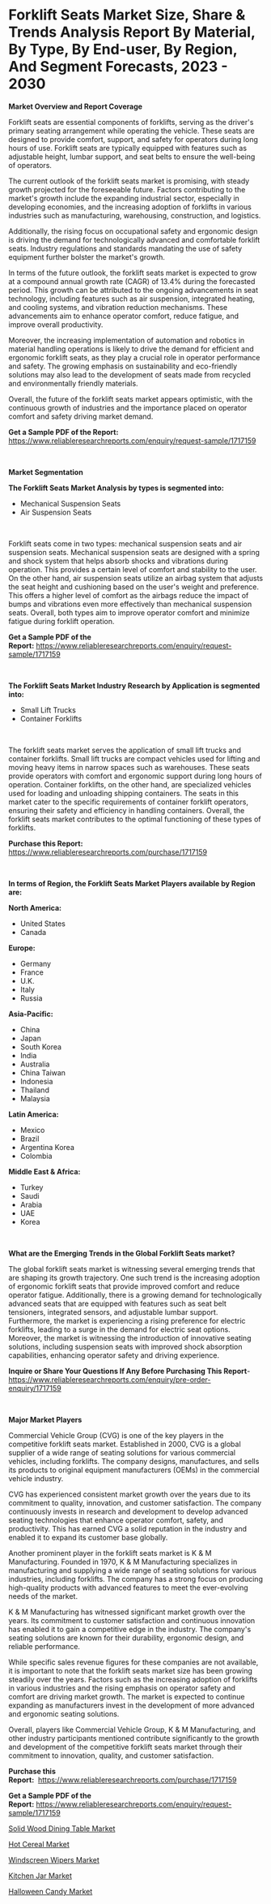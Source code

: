 <p><h1>Forklift Seats Market Size, Share & Trends Analysis Report By Material, By Type, By End-user, By Region, And Segment Forecasts, 2023 - 2030</h1></p><p><strong>Market Overview and Report Coverage</strong></p>
<p><p>Forklift seats are essential components of forklifts, serving as the driver's primary seating arrangement while operating the vehicle. These seats are designed to provide comfort, support, and safety for operators during long hours of use. Forklift seats are typically equipped with features such as adjustable height, lumbar support, and seat belts to ensure the well-being of operators.</p><p>The current outlook of the forklift seats market is promising, with steady growth projected for the foreseeable future. Factors contributing to the market's growth include the expanding industrial sector, especially in developing economies, and the increasing adoption of forklifts in various industries such as manufacturing, warehousing, construction, and logistics. </p><p>Additionally, the rising focus on occupational safety and ergonomic design is driving the demand for technologically advanced and comfortable forklift seats. Industry regulations and standards mandating the use of safety equipment further bolster the market's growth.</p><p>In terms of the future outlook, the forklift seats market is expected to grow at a compound annual growth rate (CAGR) of 13.4% during the forecasted period. This growth can be attributed to the ongoing advancements in seat technology, including features such as air suspension, integrated heating, and cooling systems, and vibration reduction mechanisms. These advancements aim to enhance operator comfort, reduce fatigue, and improve overall productivity. </p><p>Moreover, the increasing implementation of automation and robotics in material handling operations is likely to drive the demand for efficient and ergonomic forklift seats, as they play a crucial role in operator performance and safety. The growing emphasis on sustainability and eco-friendly solutions may also lead to the development of seats made from recycled and environmentally friendly materials.</p><p>Overall, the future of the forklift seats market appears optimistic, with the continuous growth of industries and the importance placed on operator comfort and safety driving market demand.</p></p>
<p><strong>Get a Sample PDF of the Report:</strong> <a href="https://www.reliableresearchreports.com/enquiry/request-sample/1717159">https://www.reliableresearchreports.com/enquiry/request-sample/1717159</a></p>
<p>&nbsp;</p>
<p><strong>Market Segmentation</strong></p>
<p><strong>The Forklift Seats Market Analysis by types is segmented into:</strong></p>
<p><ul><li>Mechanical Suspension Seats</li><li>Air Suspension Seats</li></ul></p>
<p>&nbsp;</p>
<p><p>Forklift seats come in two types: mechanical suspension seats and air suspension seats. Mechanical suspension seats are designed with a spring and shock system that helps absorb shocks and vibrations during operation. This provides a certain level of comfort and stability to the user. On the other hand, air suspension seats utilize an airbag system that adjusts the seat height and cushioning based on the user's weight and preference. This offers a higher level of comfort as the airbags reduce the impact of bumps and vibrations even more effectively than mechanical suspension seats. Overall, both types aim to improve operator comfort and minimize fatigue during forklift operation.</p></p>
<p><strong>Get a Sample PDF of the Report:</strong>&nbsp;<a href="https://www.reliableresearchreports.com/enquiry/request-sample/1717159">https://www.reliableresearchreports.com/enquiry/request-sample/1717159</a></p>
<p>&nbsp;</p>
<p><strong>The Forklift Seats Market Industry Research by Application is segmented into:</strong></p>
<p><ul><li>Small Lift Trucks</li><li>Container Forklifts</li></ul></p>
<p>&nbsp;</p>
<p><p>The forklift seats market serves the application of small lift trucks and container forklifts. Small lift trucks are compact vehicles used for lifting and moving heavy items in narrow spaces such as warehouses. These seats provide operators with comfort and ergonomic support during long hours of operation. Container forklifts, on the other hand, are specialized vehicles used for loading and unloading shipping containers. The seats in this market cater to the specific requirements of container forklift operators, ensuring their safety and efficiency in handling containers. Overall, the forklift seats market contributes to the optimal functioning of these types of forklifts.</p></p>
<p><strong>Purchase this Report:</strong>&nbsp; <a href="https://www.reliableresearchreports.com/purchase/1717159">https://www.reliableresearchreports.com/purchase/1717159</a></p>
<p>&nbsp;</p>
<p><strong>In terms of Region, the Forklift Seats Market Players available by Region are:</strong></p>
<p>
    <p> <strong> North America: </strong>
        <ul>
            <li>United States</li>
            <li>Canada</li>
        </ul>
        </p> 
    <p> <strong> Europe: </strong>
        <ul>
            <li>Germany</li>
            <li>France</li>
            <li>U.K.</li>
            <li>Italy</li>
            <li>Russia</li>
        </ul>
        </p> 
    <p> <strong> Asia-Pacific: </strong>
        <ul>
            <li>China</li>
            <li>Japan</li>
            <li>South Korea</li>
            <li>India</li>
            <li>Australia</li>
            <li>China Taiwan</li>
            <li>Indonesia</li>
            <li>Thailand</li>
            <li>Malaysia</li>
        </ul>
        </p> 
    <p> <strong> Latin America: </strong>
        <ul>
            <li>Mexico</li>
            <li>Brazil</li>
            <li>Argentina Korea</li>
            <li>Colombia</li>
        </ul>
        </p> 
    <p> <strong> Middle East & Africa: </strong>
        <ul>
            <li>Turkey</li>
            <li>Saudi</li>
            <li>Arabia</li>
            <li>UAE</li>
            <li>Korea</li>
        </ul>
    </p>
    </p>
<p>&nbsp;</p>
<p><strong>What are the Emerging Trends in the Global Forklift Seats market?</strong></p>
<p><p>The global forklift seats market is witnessing several emerging trends that are shaping its growth trajectory. One such trend is the increasing adoption of ergonomic forklift seats that provide improved comfort and reduce operator fatigue. Additionally, there is a growing demand for technologically advanced seats that are equipped with features such as seat belt tensioners, integrated sensors, and adjustable lumbar support. Furthermore, the market is experiencing a rising preference for electric forklifts, leading to a surge in the demand for electric seat options. Moreover, the market is witnessing the introduction of innovative seating solutions, including suspension seats with improved shock absorption capabilities, enhancing operator safety and driving experience.</p></p>
<p><strong>Inquire or Share Your Questions If Any Before Purchasing This Report</strong>- <a href="https://www.reliableresearchreports.com/enquiry/pre-order-enquiry/1717159">https://www.reliableresearchreports.com/enquiry/pre-order-enquiry/1717159</a></p>
<p>&nbsp;</p>
<p><strong>Major Market Players</strong></p>
<p><p>Commercial Vehicle Group (CVG) is one of the key players in the competitive forklift seats market. Established in 2000, CVG is a global supplier of a wide range of seating solutions for various commercial vehicles, including forklifts. The company designs, manufactures, and sells its products to original equipment manufacturers (OEMs) in the commercial vehicle industry.</p><p>CVG has experienced consistent market growth over the years due to its commitment to quality, innovation, and customer satisfaction. The company continuously invests in research and development to develop advanced seating technologies that enhance operator comfort, safety, and productivity. This has earned CVG a solid reputation in the industry and enabled it to expand its customer base globally.</p><p>Another prominent player in the forklift seats market is K & M Manufacturing. Founded in 1970, K & M Manufacturing specializes in manufacturing and supplying a wide range of seating solutions for various industries, including forklifts. The company has a strong focus on producing high-quality products with advanced features to meet the ever-evolving needs of the market.</p><p>K & M Manufacturing has witnessed significant market growth over the years. Its commitment to customer satisfaction and continuous innovation has enabled it to gain a competitive edge in the industry. The company's seating solutions are known for their durability, ergonomic design, and reliable performance.</p><p>While specific sales revenue figures for these companies are not available, it is important to note that the forklift seats market size has been growing steadily over the years. Factors such as the increasing adoption of forklifts in various industries and the rising emphasis on operator safety and comfort are driving market growth. The market is expected to continue expanding as manufacturers invest in the development of more advanced and ergonomic seating solutions.</p><p>Overall, players like Commercial Vehicle Group, K & M Manufacturing, and other industry participants mentioned contribute significantly to the growth and development of the competitive forklift seats market through their commitment to innovation, quality, and customer satisfaction.</p></p>
<p><strong>Purchase this Report:</strong>&nbsp;&nbsp;<a href="https://www.reliableresearchreports.com/purchase/1717159">https://www.reliableresearchreports.com/purchase/1717159</a></p>
<p></p>
<p><strong>Get a Sample PDF of the Report:</strong>&nbsp;<a href="https://www.reliableresearchreports.com/enquiry/request-sample/1717159">https://www.reliableresearchreports.com/enquiry/request-sample/1717159</a></p>
<p><p><a href="https://medium.com/@ssantosh15121999/decoding-solid-wood-dining-table-market-metrics-market-share-trends-and-growth-patterns-802b7264fcb8">Solid Wood Dining Table Market</a></p><p><a href="https://www.linkedin.com/pulse/hot-cereal-market-share-amp-new-trends-analysis-report-3zjge/">Hot Cereal Market</a></p><p><a href="https://github.com/AKSHATREPORTPRIME/Market-Research-Report-List-1/blob/main/windscreen-wipers-market.md">Windscreen Wipers Market</a></p><p><a href="https://medium.com/@sk99912151/kitchen-jar-market-insights-into-market-cagr-market-trends-and-growth-strategies-c084c758e3e2">Kitchen Jar Market</a></p><p><a href="https://www.linkedin.com/pulse/halloween-candy-market-size-growth-forecast-from-2023--qcbje/">Halloween Candy Market</a></p></p>